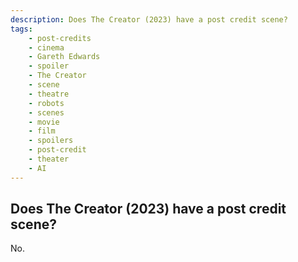 ```yaml
---
description: Does The Creator (2023) have a post credit scene?
tags: 
    - post-credits
    - cinema
    - Gareth Edwards
    - spoiler
    - The Creator
    - scene
    - theatre
    - robots
    - scenes
    - movie
    - film
    - spoilers
    - post-credit
    - theater
    - AI
---
```


## Does The Creator (2023) have a post credit scene?

No.
